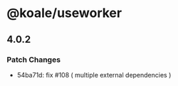 # @koale/useworker

## 4.0.2
### Patch Changes

- 54ba71d: fix #108 ( multiple external dependencies )
